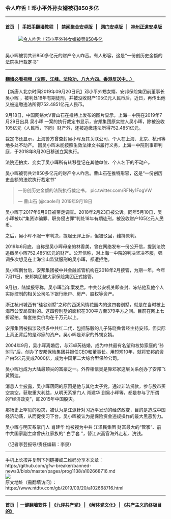 ### 令人咋舌！邓小平外孙女婿被罚850多亿
------------------------

#### [首页](https://github.com/gfw-breaker/banned-news3/blob/master/README.md) &nbsp;&nbsp;|&nbsp;&nbsp; [手把手翻墙教程](https://github.com/gfw-breaker/guides/wiki) &nbsp;&nbsp;|&nbsp;&nbsp; [禁闻聚合安卓版](https://github.com/gfw-breaker/bn-android) &nbsp;&nbsp;|&nbsp;&nbsp; [网门安卓版](https://github.com/oGate2/oGate) &nbsp;&nbsp;|&nbsp;&nbsp; [神州正道安卓版](https://github.com/SzzdOgate/update) 



<div><div class="featured_image">
 <a href="https://i.ntdtv.com/assets/uploads/2019/09/baLjeWkI-twR8b6rQ1L8epEQSEbzJ1K01Y209NWNtM.jpg" target="_blank">
  <figure>
   <img alt="令人咋舌！邓小平外孙女婿被罚850多亿" src="https://i.ntdtv.com/assets/uploads/2019/09/baLjeWkI-twR8b6rQ1L8epEQSEbzJ1K01Y209NWNtM.jpg"/>
  </figure><br/>
 </a>
 <span class="caption">
  吴小晖被罚共计850多亿元的财产令人咋舌。有人形容，这是“一份创历史金额的法院执行裁定书”
 </span>
</div>
</div><hr/>

#### [翻墙必看视频（文昭、江峰、法轮功、八九六四、香港反送中...）](https://github.com/gfw-breaker/banned-news3/blob/master/pages/links.md)

<div><div class="post_content" itemprop="articleBody">
 <p>
  【新唐人北京时间2019年09月20日讯】邓小平外甥女婿、安邦保险集团前董事长
  <ok href="https://www.ntdtv.com/gb/吴小晖.htm">
   吴小晖
  </ok>
  ，被判处18年有期徒刑，并被没收财产105亿元人民币后，近日，再传出他又被追缴违法所得752.4851亿元人民币。
 </p>
 <p>
  9月18日，中国网络大V曹山石在推特上发布的图片显示，上海一中院在2019年7月29日出具
  <ok href="https://www.ntdtv.com/gb/吴小晖.htm">
   吴小晖
  </ok>
  一案的执行裁定书显示，安邦集团原实控人吴小晖，除被没收105亿元（人民币，下同）财产外，还被追缴违法所得752.4851亿元。
 </p>
 <p>
  裁定书还显示，上海警方曾查封吴小晖及其关联公司、个人在上海、北京、杭州等地多处不动产。 因吴小晖未能按照生效法律文书履行义务，上海一中院刑事审判庭，于2018年8月20日移送立案执行。
 </p>
 <p>
  法院还拍卖、变卖了吴小晖所有转移登记在其他单位、个人名下的不动产。
 </p>
 <p>
  吴小晖被罚共计850多亿元的财产令人咋舌。曹山石在推特形容，这是“一份创历史金额的法院执行裁定书”
 </p>
 <blockquote class="twitter-tweet" data-lang="zh-cn">
  <p dir="ltr" lang="zh">
   一份创历史金额的法院执行裁定书。
   <ok href="https://t.co/RFNy1FogVW">
    pic.twitter.com/RFNy1FogVW
   </ok>
  </p>
  <p>
   — 曹山石 (@caolei1)
   <ok href="https://twitter.com/caolei1/status/1174344085387112448?ref_src=twsrc%5Etfw">
    2019年9月18日
   </ok>
  </p>
 </blockquote>
 <p>
  <script async="" charset="utf-8" src="https://platform.twitter.com/widgets.js">
  </script>
 </p>
 <p>
  吴小晖于2017年6月9日被带走调查。2018年2月23日被公诉。同年5月10日，吴小晖被以“集资诈骗罪、职务侵占罪”判处18年有期徒刑，被没收财产105亿元人民币。
 </p>
 <p>
  之后，吴小晖不服一审判决，提起无罪上诉，但被驳回，维持原判。
 </p>
 <p>
  2019年6月底，自称是吴小晖母亲的林香美，曾在网络发布一份公开信，提到法院追缴吴小晖752.4851亿元的财产。公开信称，对上海一中院的判决坚决不服，强调多次想见在上海宝山监狱服刑的吴小晖，都遭拒绝。
 </p>
 <p>
  吴小晖倒台后，安邦集团被中共金融监管机构在2018年2月接管，为期一年。今年7月11日，安邦集团被大家保险集团正式接管。
 </p>
 <p>
  9月初，陆媒报导称，吴小晖当年案发后，中共公安机关即查封、冻结他及他个人实际控制的相关公司名下银行账户、房产、股权等资产。
 </p>
 <p>
  浙江杭州城西有“硅谷别墅”之称的西溪风情花园内的这四套别墅，就是在当时被上海市公安局查封的。这四套别墅的面积在300平方至379平方之间。目前在网上七折起拍。每套拍卖价均在千万元以上。
 </p>
 <p>
  安邦集团被指涉及很多中共红二代，包括陈毅的儿子陈晓鲁曾经主持安邦，但实际上真正背后的是邓家的资产。吴小晖是邓家的外甥女婿。
 </p>
 <p>
  2004年9月，吴小晖离婚后，与邓卓芮结婚，成为中共最有名望和权势家庭的“孙驸马”后，创办了安邦保险集团并担任CEO和董事长。用短短10年，就将安邦的资产由5亿元变成7000亿，成为中国第二大综合型保险公司。
 </p>
 <p>
  吴小晖也成为大陆最顶尖的富豪之一。外界相信吴是靠邓家这层关系创办了安邦飞黄腾达。
 </p>
 <p>
  消息人士披露，吴小晖落网的原因是他与其他太子党，通过非法贷款，参与股市买空卖空，获取重大利益，从明天系掌门人
  <ok href="https://www.ntdtv.com/gb/肖建华.htm">
   肖建华
  </ok>
  到吴小晖等，都是参与了所谓的“经济政变”，即2015年中国股灾。
 </p>
 <p>
  那场史上罕见的股灾，被认为是江派针对习近平发动的经济政变，目的是造成中国经济动荡，从而促使习下台。吴小晖被认为是保险资金违规操作的最大黑恶势力。
 </p>
 <p>
  吴小晖与明天系掌门人
  <ok href="https://www.ntdtv.com/gb/肖建华.htm">
   肖建华
  </ok>
  均被视为中共
  <ok href="https://www.ntdtv.com/gb/江泽民集团.htm">
   江泽民集团
  </ok>
  财富最大的“管家”、前中共国家副主席曾庆红家族的“
  <ok href="https://www.ntdtv.com/gb/白手套.htm">
   白手套
  </ok>
  ”，替江派高官海外走私、洗钱。
 </p>
 <p>
  （记者李芸报导/责任编辑：李泉）
 </p>
 <div class="single_ad">
 </div>
</div>
</div>
<hr/>
手机上长按并复制下列链接或二维码分享本文章：<br/>
https://github.com/gfw-breaker/banned-news3/blob/master/pages/prog1138/a102668716.md <br/>
<a href='https://github.com/gfw-breaker/banned-news3/blob/master/pages/prog1138/a102668716.md'><img src='https://github.com/gfw-breaker/banned-news3/blob/master/pages/prog1138/a102668716.md.png'/></a> <br/>
原文地址（需翻墙访问）：https://www.ntdtv.com/gb/2019/09/20/a102668716.html


------------------------
#### [首页](https://github.com/gfw-breaker/banned-news3/blob/master/README.md) &nbsp;|&nbsp; [一键翻墙软件](https://github.com/gfw-breaker/nogfw/blob/master/README.md) &nbsp;| [《九评共产党》](https://github.com/gfw-breaker/9ping.md/blob/master/README.md#九评之一评共产党是什么) | [《解体党文化》](https://github.com/gfw-breaker/jtdwh.md/blob/master/README.md) | [《共产主义的终极目的》](https://github.com/gfw-breaker/gczydzjmd.md/blob/master/README.md)


<img src='http://gfw-breaker.win/banned-news3/pages/prog1138/a102668716.md' width='0px' height='0px'/>